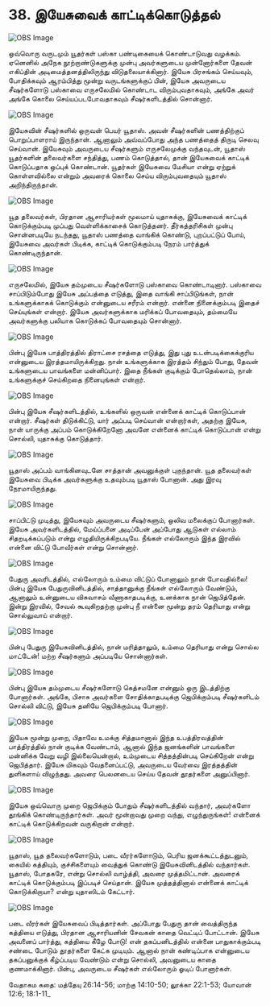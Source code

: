 # 38. இயேசுவைக் காட்டிக்கொடுத்தல் 

![OBS Image](https://cdn.door43.org/obs/jpg/360px/obs-en-38-01.jpg)

ஒவ்வொரு வருடமும் யூதர்கள் பஸ்கா பண்டிகையைக் கொண்டாடுவது வழக்கம். ஏனெனில் அநேக நூற்றாண்டுகளுக்கு முன்பு அவர்களுடைய முன்னோர்களை தேவன் எகிப்தின் அடிமைத்தனத்திலிருந்து விடுதலையாக்கினார். இயேசு பிரசங்கம் செய்யவும், போதிக்கவும் ஆரம்பித்து மூன்று வருடங்களுக்குப் பின், இயேசு அவருடைய சீஷர்களோடு பஸ்காவை எருசலேமில் கொண்டாட விரும்புவதாகவும், அங்கே அவர் அங்கே கொலை செய்யப்படபோவதாகவும் சீஷர்களிடத்தில் சொன்னார்.

![OBS Image](https://cdn.door43.org/obs/jpg/360px/obs-en-38-02.jpg)

இயேசுவின் சீஷர்களில் ஒருவன் பெயர் யூதாஸ். அவன் சீஷர்களின் பணத்திற்குப் பொறுப்பாளராய் இருந்தான். ஆனாலும் அவ்வப்போது அந்த பணத்தைத் திருடி செலவு செய்வான். இயேசுவும் அவருடைய சீஷர்களும் எருசலேமுக்கு வந்தவுடன், யூதாஸ் யூதர்களின் தலைவர்களை சந்தித்து, பணம் கொடுத்தால், தான் இயேசுவைக் காட்டிக் கொடுப்பதாக ஒப்புக் கொண்டான். யூதர்கள் இயேசுவை மேசியா என்று ஏற்றுக் கொள்ளவில்லை என்றும் அவரைக் கொலை செய்ய விரும்புவதையும் யூதாஸ் அறிந்திருந்தான்.

![OBS Image](https://cdn.door43.org/obs/jpg/360px/obs-en-38-03.jpg)

யூத தலைவர்கள், பிரதான ஆசாரியர்கள் மூலமாய் யுதாசுக்கு, இயேசுவைக் காட்டிக் கொடுக்கும்படி முப்பது வெள்ளிக்காசைக் கொடுத்தனர். தீர்கத்தரிசிகள் முன்பு சொன்னபடியே நடந்தது, யூதாஸ் பணத்தை வாங்கிக் கொண்டு, புறப்பட்டுப் போய், இயேசுவை அவர்கள் பிடிக்க, காட்டிக் கொடுக்கும்படி நேரம் பார்த்துக் கொண்டிருந்தான்.

![OBS Image](https://cdn.door43.org/obs/jpg/360px/obs-en-38-04.jpg)

எருசலேமில், இயேசு தம்முடைய சீஷர்களோடு பஸ்காவை கொண்டாடினார். பஸ்காவை சாப்பிடும்போது இயேசு அப்பத்தை எடுத்து, இதை வாங்கி சாப்பிடுங்கள், நான் உங்களுக்காகக் கொடுக்கும் என்னுடைய சரீரம் என்றார். என்னை நினைக்கும்படி இதைச் செய்யுங்கள் என்றார். இயேசு அவர்களுக்காக மரிக்கப் போவதையும், தம்மையே அவர்களுக்கு பலியாக கொடுக்கப் போவதையும் சொன்னார். 

![OBS Image](https://cdn.door43.org/obs/jpg/360px/obs-en-38-05.jpg)

பின்பு இயேசு பாத்திரத்தில் திராட்சை ரசத்தை எடுத்து, இது புது உடன்படிக்கைக்குரிய என்னுடைய இரத்தமாயிருக்கிறது. நான் உங்களுக்காக இரத்தம் சிந்தும் போது, தேவன் உங்களுடைய பாவங்களை மன்னிப்பார். இதை நீங்கள் குடிக்கும் போதெல்லாம், நான் உங்களுக்குச் செய்கிறதை நினையுங்கள் என்றார். 

![OBS Image](https://cdn.door43.org/obs/jpg/360px/obs-en-38-06.jpg)

பின்பு இயேசு சீஷர்களிடத்தில், உங்களில் ஒருவன் என்னைக் காட்டிக் கொடுப்பான் என்றார். சீஷர்கள் திடுக்கிட்டு, யார் அப்படி செய்வான் என்றார்கள், அதற்கு இயேசு, நான் யாருக்கு அப்பம் கொடுக்கிறேனோ அவனே என்னைக் காட்டிக் கொடுப்பான் என்று சொல்லி, யுதாசுக்கு கொடுத்தார். 

![OBS Image](https://cdn.door43.org/obs/jpg/360px/obs-en-38-07.jpg)

யூதாஸ் அப்பம் வாங்கினவுடனே சாத்தான் அவனுக்குள் புகுந்தான். யூத தலைவர்கள் இயேசுவை பிடிக்க அவர்களுக்கு உதவும்படி யூதாஸ் போனான். அது இரவு நேரமாயிருந்தது.

![OBS Image](https://cdn.door43.org/obs/jpg/360px/obs-en-38-08.jpg)

சாப்பிட்டு முடித்து, இயேசுவும் அவருடைய சீஷர்களும், ஒலிவ மலைக்குப் போனார்கள். இயேசு அவர்களிடத்தில், மேய்ப்பனை அடிப்பேன் அப்போது ஆடுகள் எல்லாம் சிதறடிக்கப்படும் என்று எழுதியிருக்கிறபடியே. நீங்கள் எல்லோரும் இந்த இரவில் என்னை விட்டு போவீர்கள் என்று சொன்னார்.

![OBS Image](https://cdn.door43.org/obs/jpg/360px/obs-en-38-09.jpg)

பேதுரு அவரிடத்தில், எல்லோரும் உம்மை விட்டுப் போனாலும் நான் போவதில்லை! பின்பு இயேசு பேதுருவினிடத்தில், சாத்தானுக்கு நீங்கள் எல்லோரும் வேண்டும், ஆனாலும் உன்னுடைய விசுவாசம் வீணாகாதபடிக்கு, உனக்காக நான் ஜெபித்தேன். இன்று இரவில், சேவல் கூவுகிறதற்கு முன்பு நீ என்னை மூன்று தரம் தெரியாது என்று சொல்லுவாய் என்றார்.

![OBS Image](https://cdn.door43.org/obs/jpg/360px/obs-en-38-10.jpg)

பின்பு பேதுரு இயேசுவினிடத்தில், நான் மரித்தாலும், உம்மை தெரியாது என்று சொல்ல மாட்டேன்! மற்ற சீஷர்களும் அப்படியே சொன்னார்கள்.

![OBS Image](https://cdn.door43.org/obs/jpg/360px/obs-en-38-11.jpg)

பின்பு இயேசு தம்முடைய சீஷர்களோடு கெத்சமனே என்னும் ஒரு இடத்திற்கு போனார்கள். அங்கே, பிசாசு அவர்களை சோதிக்காதபடிக்கு ஜெபிக்கும்படி சீஷர்களிடம் சொல்லி விட்டு, இயேசு தனியே ஜெபிக்கும்படி போனார்.

![OBS Image](https://cdn.door43.org/obs/jpg/360px/obs-en-38-12.jpg)

இயேசு மூன்று முறை, பிதாவே உமக்கு சித்தமானால் இந்த உபத்திரவத்தின் பாத்திரத்தில் நான் குடிக்க வேண்டாம், ஆனால் இந்த ஜனங்களின் பாவங்களை மன்னிக்க வேறு வழி இல்லையென்றால், உம்முடைய சித்தத்தின்படி செய்கிறேன் என்று ஜெபித்தார். இயேசு மிகவும் வேதனைப்பட்டு, அவருடைய வேர்வை இரத்தத்தின் துளிகளாய் விழுந்தது. அவரை பெலனடைய செய்ய தேவன் தூதர்களை அனுப்பினார். 

![OBS Image](https://cdn.door43.org/obs/jpg/360px/obs-en-38-13.jpg)

இயேசு ஒவ்வொரு முறை ஜெபிக்கும் போதும் சீஷர்களிடத்தில் வந்தார், அவர்களோ தூங்கிக் கொண்டிருந்தார்கள். அவர் மூன்றாவது முறை வந்து, எழுந்துருங்கள்! என்னைக் காட்டிக் கொடுக்கிறவன் வருகிறான் என்றார்.

![OBS Image](https://cdn.door43.org/obs/jpg/360px/obs-en-38-14.jpg)

யூதாஸ், யூத தலைவர்களோடும், படை வீரர்களோடும், பெரிய ஜனக்கூட்டத்துடனும், கையில் கத்தியும், குச்சிகளையும் வைத்துக் கொண்டு இயேசுவினிடத்தில் வந்தார்கள். யூதாஸ், போதகரே, என்று சொல்லி வாழ்த்தி, அவரை முத்தமிட்டான். அவரைக் காட்டிக் கொடுக்கும்படி இப்படிச் செய்தான். இயேசு முத்தத்தினால் என்னைக் காட்டிக் கொடுக்கிறாயா? என்று யுதாஸிடம் கேட்டார்.

![OBS Image](https://cdn.door43.org/obs/jpg/360px/obs-en-38-15.jpg)

படை வீரர்கள் இயேசுவைப் பிடித்தார்கள். அப்போது பேதுரு தான் வைத்திருந்த கத்தியை எடுத்து, பிரதான ஆசாரியனின் சேவகன் காதை வெட்டிப் போட்டான். இயேசு அவனைப் பார்த்து, கத்தியை கீழே போடு! என் தகப்பனிடத்தில் என்னை பாதுகாக்கும்படி சண்டை போடும் தூதர்களை கேட்க முடியும். ஆனால் நான் கண்டிப்பாக என்னுடைய தகப்பனுக்குக் கீழ்ப்படிய வேண்டும் என்று சொல்லி, அவனுடைய காதை குணமாக்கினார். பின்பு, அவருடைய சீஷர்கள் எல்லோரும் ஓடிப் போனார்கள். 

வேதாகம கதை: மத்தேயு 26:14-56; மாற்கு 14:10-50; லூக்கா 22:1-53; யோவான் 12:6; 18:1-11_


